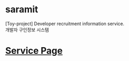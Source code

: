 # saramit
[Toy-project] Developer recruitment information service.<br>
개발자 구인정보 시스템

# [Service Page](https://pg-parunson.github.io/saramit/templates/index.html)
